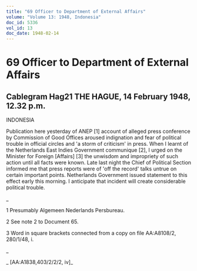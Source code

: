 ```yaml
---
title: "69 Officer to Department of External Affairs"
volume: "Volume 13: 1948, Indonesia"
doc_id: 5336
vol_id: 13
doc_date: 1948-02-14
---
```


# 69 Officer to Department of External Affairs

## Cablegram Hag21 THE HAGUE, 14 February 1948, 12.32 p.m.

INDONESIA

Publication here yesterday of ANEP [1] account of alleged press conference by Commission of Good Offices aroused indignation and fear of political trouble in official circles and 'a storm of criticism' in press. When I learnt of the Netherlands East Indies Government communique [2], I urged on the Minister for Foreign [Affairs] [3] the unwisdom and impropriety of such action until all facts were known. Late last night the Chief of Political Section informed me that press reports were of 'off the record' talks untrue on certain important points. Netherlands Government issued statement to this effect early this morning. I anticipate that incident will create considerable political trouble.

_

1 Presumably Algemeen Nederlands Persbureau.

2 See note 2 to Document 65.

3 Word in square brackets connected from a copy on file AA:A8108/2, 280/1/48, i.

_

_ [AA:A1838,403/2/2/2, iv]_
